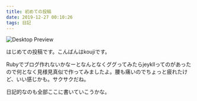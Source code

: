 ```yaml
---
title: 初めての投稿
date: 2019-12-27 00:10:26
tags: 日記
---
```


![Desktop Preview]({{site.baseurl}}/asset/images/diary.jpg)

はじめての投稿です。こんばんはkoujiです。

Rubyでブログ作れないかなーとなんとなくググってみたらjeykllってのがあったので何となく見様見真似で作ってみましたよ。腰も痛いのでちょっと疲れたけど、いい感じかも。サクサクだね。

日記的なのも全部ここに書いていこうかな。
